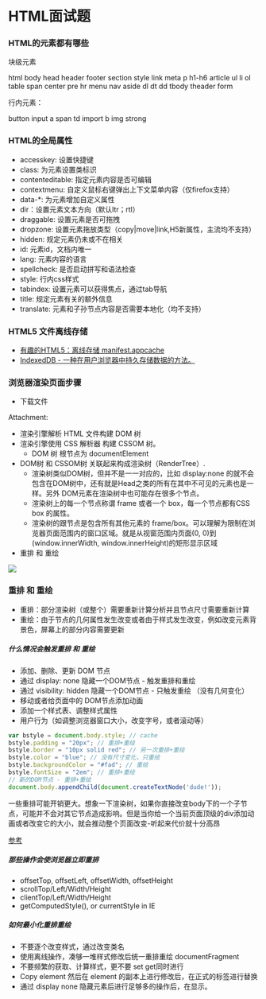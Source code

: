# HTML面试题

### HTML的元素都有哪些

块级元素

html body head header footer section style link meta p h1-h6 article ul li ol table
span center pre hr menu nav aside dl dt dd tbody theader form

行内元素：

button input a span td import b img strong 

### HTML的全局属性

- accesskey: 设置快捷键
- class: 为元素设置类标识
- contenteditable: 指定元素内容是否可编辑
- contextmenu: 自定义鼠标右键弹出上下文菜单内容（仅firefox支持）
- data-*: 为元素增加自定义属性
- dir：设置元素文本方向（默认ltr；rtl）
- draggable: 设置元素是否可拖拽
- dropzone: 设置元素拖放类型（copy|move|link,H5新属性，主流均不支持）
- hidden: 规定元素仍未或不在相关
- id: 元素id，文档内唯一
- lang: 元素内容的语言
- spellcheck: 是否启动拼写和语法检查
- style: 行内css样式
- tabindex: 设置元素可以获得焦点，通过tab导航
- title: 规定元素有关的额外信息
- translate: 元素和子孙节点内容是否需要本地化（均不支持）

### HTML5 文件离线存储

- [有趣的HTML5：离线存储 manifest.appcache](https://segmentfault.com/a/1190000000732617)
- [IndexedDB - 一种在用户浏览器中持久存储数据的方法。](https://developer.mozilla.org/zh-CN/docs/Web/API/IndexedDB_API/Using_IndexedDB)

### 浏览器渲染页面步骤

- 下载文件

Attachment:

- 渲染引擎解析 HTML 文件构建 DOM 树
- 渲染引擎使用 CSS 解析器 构建 CSSOM 树。
    - DOM 树 根节点为 documentElement
- DOM树 和 CSSOM树 关联起来构成渲染树（RenderTree）. 
    - 渲染树类似DOM树，但并不是一一对应的，比如 display:none 的就不会包含在DOM树中，还有就是Head之类的所有在其中不可见的元素也是一样。另外 DOM元素在渲染树中也可能存在很多个节点。
    - 渲染树上的每一个节点称谓 frame 或者一个 box，每一个节点都有CSS box 的属性。
    - 渲染树的跟节点是包含所有其他元素的 frame/box。可以理解为限制在浏览器页面范围内的窗口区域。就是从视窗范围内页面(0, 0)到(window.innerWidth, window.innerHeight)的矩形显示区域
- 重排 和 重绘

![](../images/rending.png)
    
### 重排 和 重绘

- 重排：部分渲染树（或整个）需要重新计算分析并且节点尺寸需要重新计算  
- 重绘：由于节点的几何属性发生改变或者由于样式发生改变，例如改变元素背景色，屏幕上的部分内容需要更新

##### 什么情况会触发重排 和 重绘

- 添加、删除、更新 DOM 节点
- 通过 display: none 隐藏一个DOM节点 - 触发重排和重绘
- 通过 visibility: hidden 隐藏一个DOM节点 - 只触发重绘 （没有几何变化）
- 移动或者给页面中的 DOM节点添加动画
- 添加一个样式表、调整样式属性
- 用户行为（如调整浏览器窗口大小，改变字号，或者滚动等）

```js
var bstyle = document.body.style; // cache
bstyle.padding = "20px"; // 重排+重绘
bstyle.border = "10px solid red"; // 另一次重排+重绘
bstyle.color = "blue"; // 没有尺寸变化，只重绘
bstyle.backgroundColor = "#fad"; // 重绘
bstyle.fontSize = "2em"; // 重排+重绘
// 新的DOM节点 - 重排+重绘
document.body.appendChild(document.createTextNode('dude!'));
```

一些重排可能开销更大。想象一下渲染树，如果你直接改变body下的一个子节点，可能并不会对其它节点造成影响。但是当你给一个当前页面顶级的div添加动画或者改变它的大小，就会推动整个页面改变-听起来代价就十分高昂

[参考](https://juejin.im/entry/582f16fca22b9d006b7afd89)

##### 那些操作会使浏览器立即重排

- offsetTop, offsetLeft, offsetWidth, offsetHeight
- scrollTop/Left/Width/Height
- clientTop/Left/Width/Height
- getComputedStyle(), or currentStyle in IE

##### 如何最小化重排重绘

- 不要逐个改变样式，通过改变类名
- 使用离线操作，凑够一堆样式修改后统一重排重绘 documentFragment
- 不要频繁的获取、计算样式，更不要 set get同时进行
- Copy element 然后在 element 的副本上进行修改后，在正式的标签进行替换
- 通过 display none 隐藏元素后进行足够多的操作后，在显示。
